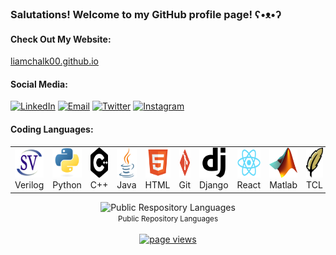 ### Salutations! Welcome to my GitHub profile page! ʕ•ᴥ•ʔ

<h4 align="left" id="macropower-tech">Check Out My Website:</h4> 
<a href="liamchalk00.github.io">liamchalk00.github.io</a>

<h4>Social Media:</h4>
<p>
<a href="https://www.linkedin.com/in/liamchalk00" target="_blank"><img alt="LinkedIn" src="https://img.shields.io/badge/linkedin-%230077B5.svg?&style=for-the-badge&logo=linkedin&logoColor=white" /></a>
<a href="mailto:liamchalk00@gmail.com" target="_blank"><img alt="Email" src="https://img.shields.io/badge/Email-ff2500.svg?&style=for-the-badge&logo=gmail&logoColor=white" /></a>
<a href="https://twitter.com/liamchalk00" target="_blank"><img alt="Twitter" src="https://img.shields.io/badge/twitter-%231DA1F2.svg?&style=for-the-badge&logo=twitter&logoColor=white" /></a>
<a href="https://www.instagram.com/liamchalk00/" target="_blank"><img alt="Instagram" src="https://img.shields.io/badge/instagram-%23E4405F.svg?&style=for-the-badge&logo=instagram&logoColor=white" /></a>
</p>

<h4 align="left" id="macropower-tech">Coding Languages:</h4>

<table>
  <tr>
    <td align="center" width="96">
      <a href="#macropower-tech">
        <img src="./img/systemverilog.svg" width="48" height="48" alt="SystemVerilog" />
      </a>
      <br>Verilog
    </td>
    <td align="center" width="96">
      <a href="#macropower-tech">
        <img src="./img/python.svg" width="48" height="48" alt="Python" />
      </a>
      <br>Python
    </td>
    <td align="center" width="96">
      <a href="#macropower-tech">
        <img src="./img/c++.svg" width="48" height="48" alt="C++" />
      </a>
      <br>C++
    </td>
    <td align="center" width="96">
      <a href="#macropower-tech">
        <img src="./img/java.svg" width="48" height="48" alt="Java" />
      </a>
      <br>Java
    </td>
    <td align="center" width="96">
      <a href="#macropower-tech">
        <img src="./img/html.svg" width="48" height="48" alt="HTML" />
      </a>
      <br>HTML
    </td>
    <td align="center" width="96">
      <a href="#macropower-tech">
        <img src="./img/git.svg" width="48" height="48" alt="Git" />
      </a>
      <br>Git
    </td>
    <td align="center" width="96">
      <a href="#macropower-tech">
        <img src="./img/django.svg" width="48" height="48" alt="Django" />
      </a>
      <br>Django
    </td>
    <td align="center" width="96">
      <a href="#macropower-tech" >
        <img src="./img/react.svg" width="48" height="48" alt="React" />
      </a>
      <br>React
    </td>
    <td align="center" width="96">
      <a href="#macropower-tech" >
        <img src="./img/matlab.png" width="48" height="48" alt="Matlab" />
      </a>
      <br>Matlab
    </td>
    <td align="center" width="96">
      <a href="#macropower-tech" >
        <img src="./img/tcl.svg" width="48" height="48" alt="TCL" />
      </a>
      <br>TCL
    </td>
  </tr>
</table>

<div align="center">
  <img width="" src="https://github-readme-stats.vercel.app/api/top-langs/?username=liamchalk00&layout=compact&hide_title=1&card_width=300" alt="Public Respository Languages" />
  <br />
  <small>Public Repository Languages</small>
  <br />
  <br />
  <a href="https://github.com/MacroPower/MacroPower">
    <img src="https://komarev.com/ghpvc/?username=liamchalk00" alt="page views" />
  </a>
</div>
